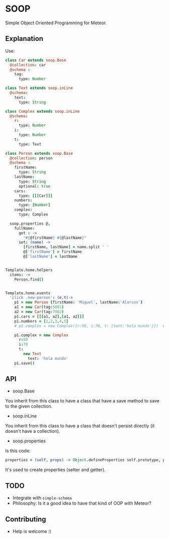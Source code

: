 SOOP
====

Simple Object Oriented Programming for Meteor.

Explanation
-----------

Use:

```coffee
class Car extends soop.Base
  @collection: car
  @schema :
    tag:
      type: Number

class Text extends soop.inLine
  @schema:
    text:
      type: String

class Complex extends soop.inLine
  @schema:
    r:
      type: Number
    i:
      type: Number
    t:
      type: Text

class Person extends soop.Base
  @collection: person
  @schema :
    firstName:
      type: String
    lastName:
      type: String
      optional: true
    cars:
      type: [[[Car]]]
    numbers:
      type: [Number]
    complex:
      type: Complex

  soop.properties @,
    fullName:
      get : ->
        "#{@firstName} #{@lastName}"
      set: (name) ->
        [firstName, lastName] = name.split ' '
        @['firstName'] = firstName
        @['lastName'] = lastName


Template.home.helpers
  items: ->
    Person.find()


Template.home.events
  'click .new-person': (e,t)->
    p1 = new Person {firstName: 'Miguel', lastName:'Alarcos'}
    a1 = new Car(tag:5001)
    a2 = new Car(tag:7982)
    p1.cars = [[[a1, a2],[a1, a2]]]
    p1.numbers = [1,2,3,4,5]
    # p1.complex = new Complex({r:50, i:70, t: {text:'hola mundo'}})  # this expression is valid too

    p1.complex = new Complex
      r:50
      i:70
      t:
        new Text
          text: 'hola mundo'
    p1.save()
```

API
---

* soop.Base

You inherit from this class to have a class that have a save method to save to the given collection.

* soop.inLine

You inherit from this class to have a class that doesn't persist directly (it doesn't have a collection).

* soop.properties

Is this code:

```coffee
properties = (self, props) -> Object.defineProperties self.prototype, props
```
It's used to create properties (setter and getter).

TODO
----
* Integrate with ```simple-schema```
* Philosophy:
  Is it a good idea to have that kind of OOP with Meteor?

Contributing
------------
* Help is welcome :)